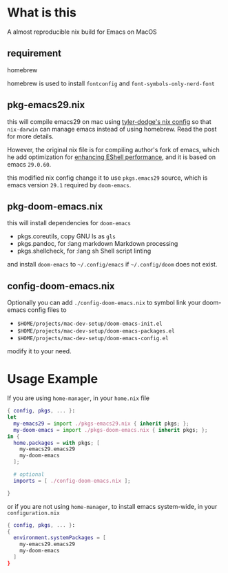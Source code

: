 # What is this

A almost reproducible nix build for Emacs on MacOS

## requirement

homebrew

homebrew is used to install `fontconfig` and `font-symbols-only-nerd-font`

## pkg-emacs29.nix
this will compile emacs29 on mac using [tyler-dodge's nix config](https://tdodge.consulting/blog/living-the-emacs-nix-build-dream) so that `nix-darwin` can manage emacs instead of using homebrew. Read the post for more details.

However, the original nix file is for compiling author's fork of emacs, which he add optimization for [enhancing EShell performance](https://tdodge.consulting/blog/eshell/background-output-thread), and it is based on emacs `29.0.60`.

this modified nix config change it to use `pkgs.emacs29` source, which is emacs version `29.1` required by `doom-emacs`.

## pkg-doom-emacs.nix
this will install dependencies for `doom-emacs`

- pkgs.coreutils, copy GNU ls as `gls`
- pkgs.pandoc, for :lang markdown Markdown processing
- pkgs.shellcheck, for :lang sh Shell script linting

and install `doom-emacs` to `~/.config/emacs` if `~/.config/doom` does not exist.



## config-doom-emacs.nix
Optionally you can add `./config-doom-emacs.nix` to symbol link your doom-emacs config files to

- `$HOME/projects/mac-dev-setup/doom-emacs-init.el`
- `$HOME/projects/mac-dev-setup/doom-emacs-packages.el`
- `$HOME/projects/mac-dev-setup/doom-emacs-config.el`

modify it to your need.


# Usage Example

If you are using `home-manager`, in your `home.nix` file

``` nix
{ config, pkgs, ... }:
let
  my-emacs29 = import ./pkgs-emacs29.nix { inherit pkgs; };
  my-doom-emacs = import ./pkgs-doom-emacs.nix { inherit pkgs; };
in {
  home.packages = with pkgs; [
    my-emacs29.emacs29
    my-doom-emacs
  ];

  # optional
  imports = [ ./config-doom-emacs.nix ];

}
```

or if you are not using `home-manager`, to install emacs system-wide, in your `configuration.nix`

``` nix
{ config, pkgs, ... }:
{
  environment.systemPackages = [
    my-emacs29.emacs29
    my-doom-emacs
  ]
}
```
